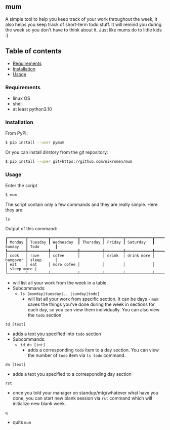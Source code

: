 ## mum

A simple tool to help you keep track of your work throughout the week, it also helps you
keep track of short-term todo stuff. It will remind you during the week so you don't
have to think about it. Just like mums do to little kids :)

## Table of contents

<!-- toc -->

- [Requirements](#requirements)
- [Installation](#installation)
- [Usage](#usage)

<!-- tocstop -->

### Requirements

- linux OS
- shell
- at least python3.10

### Installation

From PyPi:

```bash
$ pip install --user pymum
```

Or you can install dirstory from the git repository:

```bash
$ pip install --user git+https://github.com/nikromen/mum
```

### Usage

Enter the script

```bash
$ mum
```

The script contain only a few commands and they are really simple. Here they are:

`ls`

Output of this command:

```
┏━━━━━━━━┳━━━━━━━━━┳━━━━━━━━━━━━┳━━━━━━━━━━┳━━━━━━━━┳━━━━━━━━━━━━┳━━━━━━━━━━┳━━━━━━━━━━━━┓
┃ Monday ┃ Tuesday ┃ Wednesday  ┃ Thursday ┃ Friday ┃ Saturday   ┃ Sunday   ┃ Todo       ┃
┡━━━━━━━━╇━━━━━━━━━╇━━━━━━━━━━━━╇━━━━━━━━━━╇━━━━━━━━╇━━━━━━━━━━━━╇━━━━━━━━━━╇━━━━━━━━━━━━┩
│ cook   │ rave    │ cofee      │          │ drink  │ drink more │ hangover │ sleep      │
│ eat    │ eat     │ more cofee │          │        │            │          │ sleep more │
└────────┴─────────┴────────────┴──────────┴────────┴────────────┴──────────┴────────────┘
```

- will list all your work from the week in a table.
- Subcommands:
  - `ls [monday|tuesday|...|sunday|todo]`
    - will list all your work from specific section. It can be days - `mum` saves the things you've
      done during the week in sections for each day, so you can view them individually.
      You can also view the `todo` section

`td [text]`

- adds a text you specified into `todo` section
- Subcommands:
  - `td dn [int]`
    - adds a corresponding `todo` item to a day section. You can view the number of `todo` item
      via `ls todo` command.

`dn [text]`

- adds a text you specified to a corresponding day section

`rst`

- once you told your manager on standup/mtg/whatever what have you done, you can start new blank
  session via `rst` command which will initialize new blank week.

`q`

- quits `mum`
